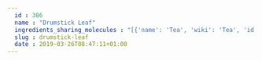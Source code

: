 ```yaml
---
  id : 386
  name : "Drumstick Leaf"
  ingredients_sharing_molecules : "[{'name': 'Tea', 'wiki': 'Tea', 'id': 310, 'category': 'Plant', 'common_molecules': [637564, 7824, 240, 5281168, 244, 3893, 5364919, 7710, 14505, 5364752, 439570, 10797, 5283321, 9862, 379, 5281, 8892, 11005, 10430, 27209, 638014, 14079, 998, 1549778, 8103, 2969, 6184, 8158, 7991, 7302, 5352876, 8914, 5282707, 31289, 6054]}, {'name': 'Papaya', 'wiki': 'Papaya', 'id': 196, 'category': 'Fruit', 'common_molecules': [240, 6054, 12391, 985, 244, 3893, 7991, 7710, 7824, 6584, 12398, 1032, 379, 5281, 8892, 11005, 264, 10430, 638014, 998, 1549778, 8103, 12388, 2969, 6184, 8158, 9862, 8914, 1140, 31289]}, {'name': 'Tomato', 'wiki': 'Tomato', 'id': 364, 'category': 'Vegetable Fruit', 'common_molecules': [637564, 7824, 679, 240, 6054, 985, 244, 7710, 14505, 5364752, 5281168, 5283335, 10797, 6584, 5283321, 9862, 379, 5281, 11005, 1032, 638014, 998, 8103, 5370101, 6184, 8158, 7302, 5352876, 1549778, 31289]}, {'name': 'Apple', 'wiki': 'Apple', 'id': 162, 'category': 'Fruit', 'common_molecules': [8103, 240, 5281168, 985, 244, 3893, 8193, 7991, 7824, 6584, 379, 5281, 8892, 1032, 10430, 14079, 998, 679, 2969, 6184, 8158, 9862, 8914, 8184, 5282707, 31289, 6054]}, {'name': 'Guava', 'wiki': 'Guava', 'id': 183, 'category': 'Fruit', 'common_molecules': [7824, 240, 6054, 1140, 985, 244, 3893, 7710, 14505, 5281168, 6584, 5283321, 379, 5281, 8892, 11005, 10430, 638014, 998, 8103, 2969, 6184, 8158, 9862, 8914, 5282707, 31289]}]"
  slug : drumstick-leaf
  date : 2019-03-26T08:47:11+01:00
---
```



